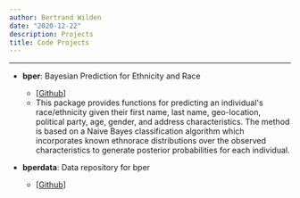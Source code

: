 ```yaml
---
author: Bertrand Wilden
date: "2020-12-22"
description: Projects
title: Code Projects
---
```


---

-   **bper**: Bayesian Prediction for Ethnicity and Race

    -   \[[Github](https://github.com/bwilden/bper)\]
    -   This package provides functions for predicting an individual's race/ethnicity given their first name, last name, geo-location, political party, age, gender, and address characteristics. The method is based on a Naive Bayes classification algorithm which incorporates known ethnorace distributions over the observed characteristics to generate posterior probabilities for each individual.

-   **bperdata**: Data repository for bper

    -   \[[Github](https://github.com/bwilden/bperdata)\]

